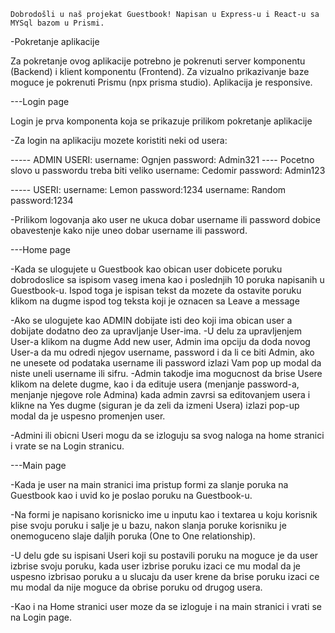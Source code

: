     Dobrodošli u naš projekat Guestbook! Napisan u Express-u i React-u sa MYSql bazom u Prismi.

-Pokretanje aplikacije

Za pokretanje ovog aplikacije potrebno je pokrenuti server komponentu (Backend) i klient komponentu (Frontend). Za vizualno prikazivanje baze moguce je pokrenuti Prismu (npx prisma studio). Aplikacija je responsive.

---Login page

Login je prva komponenta koja se prikazuje prilikom pokretanje aplikacije 

-Za login na aplikaciju mozete koristiti neki od usera: 

----- ADMIN USERI: username: Ognjen password: Admin321   ---- Pocetno slovo u passwordu treba biti veliko
                   username: Cedomir password: Admin123

----- USERI:       username: Lemon password:1234
                   username: Random password:1234    
                            
-Prilikom logovanja ako user ne ukuca dobar username ili password dobice obavestenje kako nije uneo dobar username ili password.

---Home page

-Kada se ulogujete u Guestbook kao obican user dobicete poruku dobrodoslice sa ispisom vaseg imena kao i poslednjih 10 poruka napisanih u Guestbook-u. Ispod toga je ispisan tekst da mozete da ostavite poruku klikom na dugme ispod tog teksta koji je oznacen sa Leave a message

-Ako se ulogujete kao ADMIN dobijate isti deo koji ima obican user a dobijate dodatno deo za upravljanje User-ima. 
-U delu za upravljenjem User-a klikom na dugme Add new user, Admin ima opciju da doda novog User-a da mu odredi njegov username, password i da li ce biti Admin, ako ne unesete od podataka username ili password izlazi Vam pop up modal da niste uneli username ili sifru.
-Admin takodje ima mogucnost da brise Usere klikom na delete dugme, kao i da edituje usera (menjanje password-a, menjanje njegove role Admina) kada admin zavrsi sa editovanjem usera i klikne na Yes dugme (siguran je da zeli da izmeni Usera) izlazi pop-up modal da je uspesno promenjen user.

-Admini ili obicni Useri mogu da se izloguju sa svog naloga na home stranici i vrate se na Login stranicu.

---Main page

-Kada je user na main stranici ima pristup formi za slanje poruka na Guestbook kao i uvid ko je poslao poruku na Guestbook-u.

-Na formi je napisano korisnicko ime u inputu kao i textarea u koju korisnik pise svoju poruku i salje je u bazu, nakon slanja poruke korisniku je onemoguceno slaje daljih poruka (One to One relationship).

-U delu gde su ispisani Useri koji su postavili poruku na moguce je da user izbrise svoju poruku, kada user izbrise poruku izaci ce mu modal da je uspesno izbrisao poruku a u slucaju da user krene da brise poruku izaci ce mu modal da nije moguce da obrise poruku od drugog usera.

-Kao i na Home stranici user moze da se izloguje i na main stranici i vrati se na Login page.
